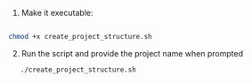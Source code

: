 
1. Make it executable: 
 ```sh
 
 chmod +x create_project_structure.sh
```

2. Run the script and provide the project name when prompted
   
```sh
   ./create_project_structure.sh
```
